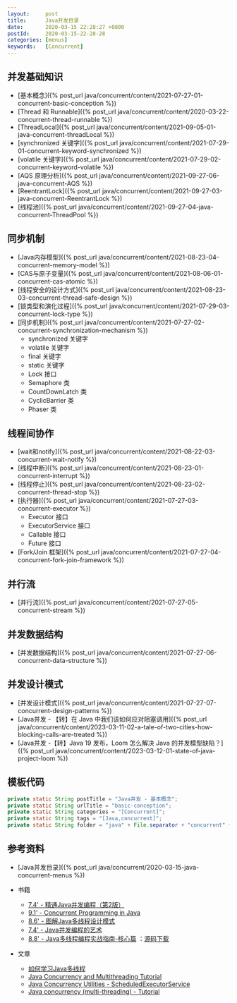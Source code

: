 ```yaml
---
layout:     post
title:      Java并发目录
date:       2020-03-15 22:28:27 +0800
postId:     2020-03-15-22-28-28
categories: [menus]
keywords:   [Concurrent]
---
```


## 并发基础知识
* [基本概念]({% post_url java/concurrent/content/2021-07-27-01-concurrent-basic-conception %})
* [Thread 和 Runnable]({% post_url java/concurrent/content/2020-03-22-concurrent-thread-runnable %})
* [ThreadLocal]({% post_url java/concurrent/content/2021-09-05-01-java-concurrent-threadLocal %})
* [synchronized 关键字]({% post_url java/concurrent/content/2021-07-29-01-concurrent-keyword-synchronized %})
* [volatile 关键字]({% post_url java/concurrent/content/2021-07-29-02-concurrent-keyword-volatile %})
* [AQS 原理分析]({% post_url java/concurrent/content/2021-09-27-06-java-concurrent-AQS %})
* [ReentrantLock]({% post_url java/concurrent/content/2021-09-27-03-java-concurrent-ReentrantLock %})
* [线程池]({% post_url java/concurrent/content/2021-09-27-04-java-concurrent-ThreadPool %})

## 同步机制
* [Java内存模型]({% post_url java/concurrent/content/2021-08-23-04-concurrent-memory-model %})
* [CAS与原子变量]({% post_url java/concurrent/content/2021-08-06-01-concurrent-cas-atomic %})
* [线程安全的设计方式]({% post_url java/concurrent/content/2021-08-23-03-concurrent-thread-safe-design %})
* [锁类型和演化过程]({% post_url java/concurrent/content/2021-07-29-03-concurrent-lock-type %})
* [同步机制]({% post_url java/concurrent/content/2021-07-27-02-concurrent-synchronization-mechanism %})
  - synchronized 关键字
  - volatile 关键字
  - final 关键字
  - static 关键字
  - Lock 接口
  - Semaphore 类
  - CountDownLatch 类
  - CyclicBarrier 类
  - Phaser 类

## 线程间协作
* [wait和notify]({% post_url java/concurrent/content/2021-08-22-03-concurrent-wait-notify %})
* [线程中断]({% post_url java/concurrent/content/2021-08-23-01-concurrent-interrupt %})
* [线程停止]({% post_url java/concurrent/content/2021-08-23-02-concurrent-thread-stop %})
* [执行器]({% post_url java/concurrent/content/2021-07-27-03-concurrent-executor %})
  - Executor 接口
  - ExecutorService 接口
  - Callable 接口
  - Future 接口
* [Fork/Join 框架]({% post_url java/concurrent/content/2021-07-27-04-concurrent-fork-join-framework %})

## 并行流
* [并行流]({% post_url java/concurrent/content/2021-07-27-05-concurrent-stream %})

## 并发数据结构
* [并发数据结构]({% post_url java/concurrent/content/2021-07-27-06-concurrent-data-structure %})

## 并发设计模式
* [并发设计模式]({% post_url java/concurrent/content/2021-07-27-07-concurrent-design-patterns %})
* [Java并发 - 【转】在 Java 中我们该如何应对阻塞调用]({% post_url java/concurrent/content/2023-03-11-02-a-tale-of-two-cities-how-blocking-calls-are-treated %})
* [Java并发 -【转】Java 19 发布，Loom 怎么解决 Java 的并发模型缺陷？]({% post_url java/concurrent/content/2023-03-12-01-state-of-java-project-loom %})

## 模板代码
```java
private static String postTitle = "Java并发 - 基本概念";
private static String urlTitle = "basic-conception";
private static String categories = "[Concurrent]";
private static String tags = "[Java,concurrent]";
private static String folder = "java" + File.separator + "concurrent" + File.separator + "content";
```

## 参考资料
* [Java并发目录]({% post_url java/concurrent/2020-03-15-java-concurrent-menus %})
* 书籍
    - [7.4' - 精通Java并发编程（第2版）](https://book.douban.com/subject/30327401/)
    - [9.1' - Concurrent Programming in Java](https://book.douban.com/subject/1440218/)
    - [8.6' - 图解Java多线程设计模式](https://book.douban.com/subject/27116724/)
    - [7.4' - Java并发编程的艺术](https://book.douban.com/subject/26591326/)
    - [8.8' - Java多线程编程实战指南-核心篇](https://book.douban.com/subject/27034721/) ：[源码下载](https://github.com/viscent/javamtia)

* 文章
    - [如何学习Java多线程](https://zhuanlan.zhihu.com/p/35382932)
    - [Java Concurrency and Multithreading Tutorial](http://tutorials.jenkov.com/java-concurrency/index.html)
    - [Java Concurrency Utilities - ScheduledExecutorService](http://tutorials.jenkov.com/java-util-concurrent/scheduledexecutorservice.html)
    - [Java concurrency (multi-threading) - Tutorial](https://www.vogella.com/tutorials/JavaConcurrency/article.html)

